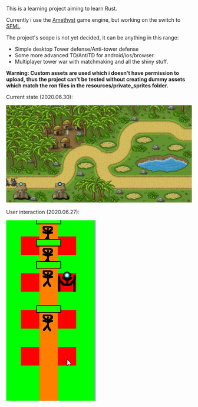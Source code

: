 
This is a learning project aiming to learn Rust.

Currently i use the [Amethyst](https://amethyst.rs/) game engine, but working on the switch to [SFML](https://www.sfml-dev.org/).

The project's scope is not yet decided, it can be anything in this range:
- Simple desktop Tower defense/Anti-tower defense
- Some more advanced TD/AntiTD for android/ios/browser.
- Multiplayer tower war with matchmaking and all the shiny stuff.

**Warning: Custom assets are used which i doesn't have permission to upload, thus the project can't be tested without creating dummy assets which match the ron files in the resources/private_sprites folder.**

Current state (2020.06.30):

![Alt Text](./showcase/2020_06_30_showcase_asset_upgrade.gif)

User interaction (2020.06.27):

![Alt Text](./showcase/2020_06_27_showcase_action.gif)
